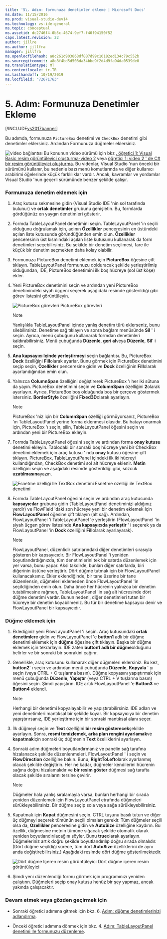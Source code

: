 ```yaml
---
title: '5\. Adım: formunuza denetimler ekleme | Microsoft Docs'
ms.date: 11/15/2016
ms.prod: visual-studio-dev14
ms.technology: vs-ide-general
ms.topic: conceptual
ms.assetid: dc2746f4-0b5c-4674-9ef7-f40f94150f52
caps.latest.revision: 22
author: jillre
ms.author: jillfra
manager: jillfra
ms.openlocfilehash: a8c261d903868df887d99c10182ed134c79c552b
ms.sourcegitcommit: a8e8f4bd5d508da34bbe9f2d4d9fa94da0539de0
ms.translationtype: MT
ms.contentlocale: tr-TR
ms.lasthandoff: 10/19/2019
ms.locfileid: "72671763"
---
```

# <a name="step-5-add-controls-to-your-form"></a>5\. Adım: Formunuza Denetimler Ekleme
[!INCLUDE[vs2017banner](../includes/vs2017banner.md)]

Bu adımda, formunuza `PictureBox` denetimi ve `CheckBox` denetimi gibi denetimler eklersiniz. Ardından Formunuza düğmeler eklersiniz.

 ![video bağlantısı](../data-tools/media/playvideo.gif "PlayVideo") Bu konunun video sürümü için bkz [. öğretici 1: Visual Basic resim görüntüleyici oluşturma-video 2](http://go.microsoft.com/fwlink/?LinkId=205211) veya [öğretici 1: video 2 ' de C# bir resim görüntüleyici oluşturma](http://go.microsoft.com/fwlink/?LinkId=205200). Bu videolar, Visual Studio 'nun önceki bir sürümünü kullanır, bu nedenle bazı menü komutlarında ve diğer kullanıcı arabirimi öğelerinde küçük farklılıklar vardır. Ancak, kavramlar ve yordamlar Visual Studio 'nun geçerli sürümünde benzer şekilde çalışır.

### <a name="to-add-controls-to-your-form"></a>Formunuza denetim eklemek için

1. Araç kutusu sekmesine gidin (Visual Studio IDE 'nin sol tarafında bulunur) ve **ortak denetimler** grubunu genişletin. Bu, formlarda gördüğünüz en yaygın denetimleri gösterir.

2. Formda TableLayoutPanel denetimini seçin. TableLayoutPanel 'in seçili olduğunu doğrulamak için, adının **Özellikler** penceresinin en üstündeki açılan liste kutusunda göründüğünden emin olun. **Özellikler** penceresinin üst kısmındaki açılan liste kutusunu kullanarak da form denetimleri seçebilirsiniz. Bu şekilde bir denetim seçilmesi, fare ile küçük bir denetim seçmekten daha kolay olabilir.

3. Formunuza PictureBox denetimi eklemek için **PictureBox** öğesine çift tıklayın. TableLayoutPanel formunuzu dolduracak şekilde yerleştirilmiş olduğundan, IDE, PictureBox denetimini ilk boş hücreye (sol üst köşe) ekler.

4. Yeni PictureBox denetimini seçin ve ardından yeni PictureBox denetimindeki siyah üçgeni seçerek aşağıdaki resimde gösterildiği gibi görev listesini görüntüleyin.

     ![PictureBox görevleri](../ide/media/express-pictureboxtasks.png "Express_PictureBoxTasks") PictureBox görevleri

    > [!NOTE]
    > Yanlışlıkla TableLayoutPanel içinde yanlış denetim türü eklerseniz, bunu silebilirsiniz. Denetime sağ tıklayın ve sonra bağlam menüsünde **Sil** ' i seçin. Ayrıca, menü çubuğunu kullanarak formdan denetimleri kaldırabilirsiniz. Menü çubuğunda **Düzenle**, **geri al**veya **Düzenle**, **Sil**' i seçin.

5. **Ana kapsayıcı Içinde yerleştirmeyi** seçin bağlantısı. Bu, PictureBox **Dock** özelliğini **Fill**olarak ayarlar. Bunu görmek için PictureBox denetimini seçip seçin, **Özellikler** penceresine gidin ve **Dock** özelliğinin **Fill**olarak ayarlandığından emin olun.

6. Yalnızca **ColumnSpan** özelliğini değiştirerek PictureBox 'ı her iki sütuna da yayın. PictureBox denetimini seçin ve **ColumnSpan** özelliğini **2**olarak ayarlayın. Ayrıca, PictureBox boş olduğunda boş bir çerçeve göstermek istersiniz. **BorderStyle** özelliğini **Fixed3D**olarak ayarlayın.

    > [!NOTE]
    > PictureBox 'niz için bir **ColumnSpan** özelliği görmüyorsanız, PictureBox 'ın TableLayoutPanel yerine forma eklenmesi olasıdır. Bu hatayı onarmak için, PictureBox 'ı seçin, silin, TableLayoutPanel öğesini seçin ve ardından yeni bir PictureBox ekleyin.

7. Formda TableLayoutPanel öğesini seçin ve ardından forma **onay kutusu** denetimi ekleyin. Tablodaki bir sonraki boş hücreye yeni bir CheckBox denetimi eklemek için araç kutusu ' nda **onay** kutusu öğesine çift tıklayın. PictureBox, TableLayoutPanel içindeki ilk iki hücreyi kullandığından, CheckBox denetimi sol alt hücreye eklenir. **Metin** özelliğini seçin ve aşağıdaki resimde gösterildiği gibi, sözcük **uzatılmasına**yazın.

     ![Esnetme özelliği Ile TextBox denetimi](../ide/media/express-pictureviewercheckbox.png "Express_PictureViewerCheckbox") Esnetme özelliği ile TextBox denetimi

8. Formda TableLayoutPanel öğesini seçin ve ardından araç kutusunda **kapsayıcılar** grubuna gidin (TableLayoutPanel denetiminizi aldığınız yerdir) ve FlowField 'daki son hücreye yeni bir denetim eklemek Için **FlowLayoutPanel** öğesine çift tıklayın (alt sağ). Ardından, FlowLayoutPanel 'i TableLayoutPanel 'e yerleştirin (FlowLayoutPanel 'in siyah üçgen görev listesinde **Ana kapsayıcıda yerleştir** ' i seçerek ya da FlowLayoutPanel 'in **Dock** özelliğini **Fill**olarak ayarlayarak).

    > [!NOTE]
    > FlowLayoutPanel, düzenlidir satırlarındaki diğer denetimleri sırasıyla gösteren bir kapsayıcıdır. Bir FlowLayoutPanel 'i yeniden boyutlandırdığınızda, tüm denetimlerini tek bir satırda düzenlemek için yer varsa, bunu yapar. Aksi takdirde, bunları diğer satırlarda, biri diğerinin üstüne yerleştirir. Dört düğme tutmak için bir FlowLayoutPanel kullanacaksınız. Ekler eklendiğinde, bir tane üzerine bir tane düzenlensin, düğmeleri eklemeden önce FlowLayoutPanel 'in seçildiğinden emin olun. Daha önce her hücrenin yalnızca bir denetim tutabilmesine rağmen, TableLayoutPanel 'in sağ alt hücresinde dört düğme denetimi vardır. Bunun nedeni, diğer denetimleri tutan bir hücreye bir denetim koyabilmeniz. Bu tür bir denetime kapsayıcı denir ve FlowLayoutPanel bir kapsayıcıdır.

### <a name="to-add-buttons"></a>Düğme eklemek için

1. Eklediğiniz yeni FlowLayoutPanel 'i seçin. Araç kutusundaki **ortak denetimlere** gidin ve FlowLayoutPanel 'e **button1** adlı bir düğme denetimi eklemek için **düğme** öğesine çift tıklayın. Başka bir düğme eklemek için tekrarlayın. IDE zaten **button1** **adlı bir düğme**olduğunu belirler ve bir sonraki bir sonrakini çağırır.

2. Genellikle, araç kutusunu kullanarak diğer düğmeleri eklersiniz. Bu kez, **button2**' ı seçin ve ardından menü çubuğunda **Düzenle**, **Kopyala** ' yı seçin (veya CTRL + C tuşlarına basın). Düğme kopyasını yapıştırmak için menü çubuğunda **Düzenle**, **Yapıştır** (veya CTRL + V tuşlarına basın) öğesini seçin. Şimdi yapıştırın. IDE artık FlowLayoutPanel 'e **Button3** ve **Button4** eklendi.

    > [!NOTE]
    > Herhangi bir denetimi kopyalayabilir ve yapıştırabilirsiniz. IDE adları ve yeni denetimleri mantıksal bir şekilde koyar. Bir kapsayıcıya bir denetim yapıştırırsanız, IDE yerleştirme için bir sonraki mantıksal alanı seçer.

3. İlk düğmeyi seçin ve **Text** özelliğini **bir resim gösterecek**şekilde ayarlayın. Sonra, **resmi temizlemek**, **arka plan rengini ayarlamak**ve **kapatmak**için sonraki üç düğmenin **Text** özelliklerini ayarlayın.

4. Sonraki adım düğmeleri boyutlandırmanız ve panelin sağ tarafına hizalanacak şekilde düzenlenmeleri. FlowLayoutPanel ' i seçin ve **FlowDirection** özelliğine bakın. Bunu, **RightToLeft**olarak ayarlanmış olacak şekilde değiştirin. Her ne kadar, düğmeler kendilerini hücrenin sağına doğru hizalamalıdır ve **bir resim göster** düğmesi sağ tarafta olacak şekilde sıralarını tersine çevirir.

    > [!NOTE]
    > Düğmeler hala yanlış sıralamayla varsa, bunları herhangi bir sırada yeniden düzenlemek için FlowLayoutPanel etrafında düğmeleri sürükleyebilirsiniz. Bir düğme seçip sola veya sağa sürükleyebilirsiniz.

5. Kapatmak için **Kapat** düğmesini seçin. CTRL tuşunu basılı tutun ve diğer üç düğmeyi seçerek tümünün seçili olmaları gerekir. Tüm düğmeler seçili olsa da, **Özellikler** penceresine gidin ve **AutoSize** özelliğine kaydırın. Bu özellik, düğmesine metnin tümüne sığacak şekilde otomatik olarak yeniden boyutlandırılacağını söyler. Bunu **true**olarak ayarlayın. Düğmeleriniz artık doğru şekilde boyutlandırılıp doğru sırada olmalıdır. (Dört düğme seçildiği sürece, tüm dört **AutoSize** özelliklerini de aynı anda değiştirebilirsiniz.) Aşağıdaki resimde dört düğme gösterilmektedir.

     ![Dört düğme Içeren resim görüntüleyici](../ide/media/express-autosize.png "Express_AutoSize") Dört düğme içeren resim görüntüleyici

6. Şimdi yeni düzenlendiği formu görmek için programınızı yeniden çalıştırın. Düğmeleri seçip onay kutusu henüz bir şey yapmaz, ancak yakında çalışacaktır.

### <a name="to-continue-or-review"></a>Devam etmek veya gözden geçirmek için

- Sonraki öğretici adımına gitmek için bkz. 6. [Adım: düğme denetimlerinizi adlandırma](../ide/step-6-name-your-button-controls.md).

- Önceki öğretici adımına dönmek için bkz. 4. [Adım: TableLayoutPanel denetimi Ile formunuzu düzenleme](../ide/step-4-lay-out-your-form-with-a-tablelayoutpanel-control.md).
